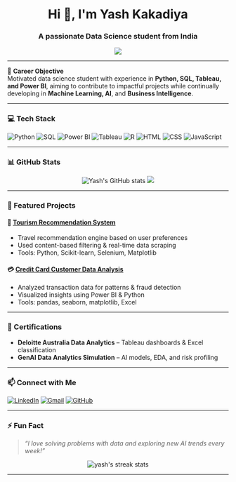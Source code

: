 <h1 align="center">Hi 👋, I'm Yash Kakadiya</h1>
<h3 align="center">A passionate Data Science student from India</h3>

<p align="center">
  <img src="https://readme-typing-svg.herokuapp.com/?lines=Data+Science+Student;ML+and+AI+Enthusiast;Power+BI+%7C+Python+%7C+SQL;Always+Learning+Something+New!&center=true&width=500&height=45">
</p>

---

🎯 **Career Objective**  
Motivated data science student with experience in **Python, SQL, Tableau, and Power BI**, aiming to contribute to impactful projects while continually developing in **Machine Learning, AI**, and **Business Intelligence**.

---

### 💻 Tech Stack

![Python](https://img.shields.io/badge/Python-3776AB?style=for-the-badge&logo=python&logoColor=white)
![SQL](https://img.shields.io/badge/SQL-4479A1?style=for-the-badge&logo=mysql&logoColor=white)
![Power BI](https://img.shields.io/badge/Power%20BI-F2C811?style=for-the-badge&logo=powerbi&logoColor=black)
![Tableau](https://img.shields.io/badge/Tableau-E97627?style=for-the-badge&logo=tableau&logoColor=white)
![R](https://img.shields.io/badge/R-276DC3?style=for-the-badge&logo=r&logoColor=white)
![HTML](https://img.shields.io/badge/HTML-E34F26?style=for-the-badge&logo=html5&logoColor=white)
![CSS](https://img.shields.io/badge/CSS-1572B6?style=for-the-badge&logo=css3&logoColor=white)
![JavaScript](https://img.shields.io/badge/JS-F7DF1E?style=for-the-badge&logo=javascript&logoColor=black)

---

### 📊 GitHub Stats

<p align="center">
  <img src="https://github-readme-stats.vercel.app/api?username=yashkakadiya021&show_icons=true&theme=tokyonight" alt="Yash's GitHub stats"/>
  <img src="https://github-readme-stats.vercel.app/api/top-langs/?username=yashkakadiya021&layout=compact&theme=tokyonight"/>
</p>

---

### 📌 Featured Projects

#### 🧭 [Tourism Recommendation System](https://github.com/yashkakadiya021/Tourism-recommendation-system)
- Travel recommendation engine based on user preferences  
- Used content-based filtering & real-time data scraping  
- Tools: Python, Scikit-learn, Selenium, Matplotlib

#### 💳 [Credit Card Customer Data Analysis](https://github.com/yashkakadiya021/Credit-card-Customer-Data-Analysis)
- Analyzed transaction data for patterns & fraud detection  
- Visualized insights using Power BI & Python  
- Tools: pandas, seaborn, matplotlib, Excel

---

### 📜 Certifications
- **Deloitte Australia Data Analytics** – Tableau dashboards & Excel classification  
- **GenAI Data Analytics Simulation** – AI models, EDA, and risk profiling

---

### 📫 Connect with Me

[![LinkedIn](https://img.shields.io/badge/LinkedIn-blue?style=for-the-badge&logo=linkedin&logoColor=white)](https://www.linkedin.com/in/yash-kakadiya-913917304/)
[![Gmail](https://img.shields.io/badge/Email-D14836?style=for-the-badge&logo=gmail&logoColor=white)](mailto:yashkakadiya021@gmail.com)
[![GitHub](https://img.shields.io/badge/GitHub-100000?style=for-the-badge&logo=github&logoColor=white)](https://github.com/yashkakadiya021)

---

### ⚡ Fun Fact
> _“I love solving problems with data and exploring new AI trends every week!”_

<p align="center">
  <img src="https://github-readme-streak-stats.herokuapp.com/?user=yashkakadiya021&theme=tokyonight" alt="yash's streak stats"/>
</p>

---

